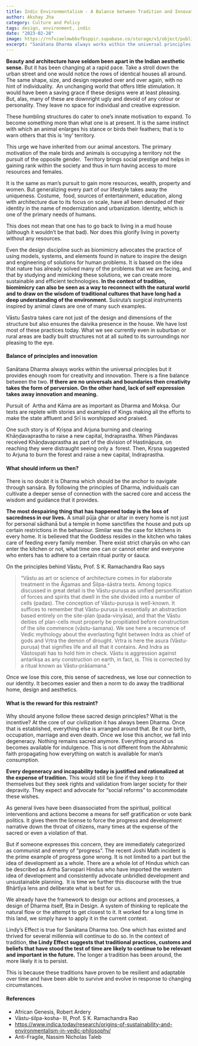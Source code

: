 ```yaml
---
title: Indic Environmentalism - A Balance between Tradition and Innovation
author: Akshay Jha
category: Culture and Policy
tags: design, environment, indic
date: "2023-02-28"
image: https://rnfvzaelmwbbvfbsppir.supabase.co/storage/v1/object/public/brhatwebsite/05dhiti/indicenvironmentalism.webp
excerpt: "Sanātana Dharma always works within the universal principles but it provides enough room for creativity and innovation. To move the discourse on environmentalism further, we have to apply the framework which has existed from time immemorial to design our actions and processes, the design of Dharma itself, Ṛta in Design."
---
```


**Beauty and architecture have seldom been apart in the Indian aesthetic sense.** But it has been changing at a rapid pace. Take a stroll down the urban street and one would notice the rows of identical houses all around. The same shape, size, and design repeated over and over again, with no hint of individuality.  An unchanging world that offers little stimulation. It would have been a saving grace if these designs were at least pleasing. But, alas, many of these are downright ugly and devoid of any colour or personality. They leave no space for individual and creative expression.

These humbling structures do cater to one’s innate motivation to expand. To become something more than what one is at present. It is the same instinct with which an animal enlarges his stance or birds their feathers; that is to warn others that this is ‘my’ territory.

This urge we have inherited from our animal ancestors. The primary motivation of the male birds and animals is occupying a territory not the pursuit of the opposite gender.  Territory brings social prestige and helps in gaining rank within the society and thus in turn having access to more resources and females. 

It is the same as man’s pursuit to gain more resources, wealth, property and women. But generalizing every part of our lifestyle takes away the uniqueness. Costume,  food, sources of entertainment, education, along with architecture due to its focus on scale, have all been denuded of their identity in the name of modernization and urbanization. Identity, which is one of the primary needs of humans. 

This does not mean that one has to go back to living in a mud house (although it wouldn’t be that bad). Nor does this glorify living in poverty without any resources. 

Even the design discipline such as biomimicry advocates the practice of using models, systems, and elements found in nature to inspire the design and engineering of solutions for human problems. It is based on the idea that nature has already solved many of the problems that we are facing, and that by studying and mimicking these solutions, we can create more sustainable and efficient technologies. **In the context of tradition, biomimicry can also be seen as a way to reconnect with the natural world and to draw on the wisdom of traditional cultures that have long had a deep understanding of the environment.** Suśruta’s surgical instruments inspired by animal claws are one of many such examples.

Vāstu Śastra takes care not just of the design and dimensions of the structure but also ensures the daivika presence in the house. We have lost most of these practices today. What we see currently even in suburban or rural areas are badly built structures not at all suited to its surroundings nor pleasing to the eye.  

#### Balance of principles and innovation

Sanātana Dharma always works within the universal principles but it provides enough room for creativity and innovation. There is a fine balance between the two. **If there are no universals and boundaries then creativity takes the form of perversion. On the other hand, lack of self expression takes away innovation and meaning.**

Pursuit of  Artha and Kāma are as important as Dharma and Mokṣa. Our texts are replete with stories and examples of Kings making all the efforts to make the state affluent and Srī is worshipped and praised. 

One such story is of Kṛiṣṇa and Arjuna burning and clearing Khāṇḍavaprastha to raise a new capital, Indraprastha. When Pānḍavas received Khāṇḍavaprastha as part of the division of Hastināpura, on reaching they were distraught seeing only a  forest. Then, Kṛṣṇa suggested to Arjuna to burn the forest and raise a new capital, Indraprastha. 

#### What should inform us then?

There is no doubt it is Dharma which should be the anchor to navigate through sansāra. By following the principles of Dharma, individuals can cultivate a deeper sense of connection with the sacred core and access the wisdom and guidance that it provides.

**The most despairing thing that has happened today is the loss of sacredness in our lives.** A small pūja ghar or altar in every home is not just for personal sādhanā but a temple in home sanctifies the house and puts up certain restrictions in the behaviour. Similar was the case for kitchens in every home. It is believed that the Goddess resides in the kitchen who takes care of feeding every family member. There exist strict charyās on who can enter the kitchen or not, what time one can or cannot enter and everyone who enters has to adhere to a certain ritual purity or śauca. 

On the principles behind Vāstu, Prof. S K. Ramachandra Rao says 
> “Vāstu as art or science of architecture comes in for elaborate treatment in the Āgamas and Śilpa-śāstra texts. Among topics discussed in great detail is the Vāstu-puruṣa as unified personification of forces and spirits that dwell in the site divided into a number of cells (padas). The conception of Vāstu-puruṣa is well-known. It suffices to remember that Vāstu-puruṣa is essentially an abstraction based entirely on the site-plan (pada-vinyāsa), and that the Vāstu deities of plan-cells must properly be propitiated before construction of the site commence (vāstu-śamana). We see here a recurrence of Vedic mythology about the everlasting fight between Indra as chief of gods and Vṛtra the demon of drought. Vṛtra is here the asura (Vāstu-puruṣa) that signifies life and all that it contains. And Indra as Vāstospati has to hold him in check. Vāstu is aggression against antarikṣa as any construction on earth, in fact, is. This is corrected by a ritual known as Vāstu-prāśamana.”

Once we lose this core, this sense of sacredness, we lose our connection to our identity. It becomes easier and then a norm to do away the traditional home, design and aesthetics.

#### What is the reward for this restraint?

Why should anyone follow these sacred design principles? What is the incentive? At the core of our civilization it has always been Dharma. Once that is established, everything else is arranged around that. Be it our birth, occupation, marriage and even death. Once we lose this anchor, we fall into degeneracy. Nothing remains sacred anymore. Everything around us becomes available for indulgence. This is not different from the Abhrahmic faith propagating how everything on watch is available for man’s consumption. 

**Every degeneracy and incapability today is justified and rationalized at the expense of tradition.** This would still be fine if they keep it to themselves but they seek rights and validation from larger society for their depravity. They expect and advocate for “social reforms” to accommodate these wishes. 

As general lives have been disassociated from the spiritual, political interventions and actions become a means for self gratification or vote bank politics. It gives them the license to force the progress and development narrative down the throat of citizens, many times at the expense of the sacred or even a violation of that. 

But if someone expresses this concern, they are immediately categorized as communist and enemy of “progress”. The recent Joshi Math incident is the prime example of progress gone wrong. It is not limited to a part but the idea of development as a whole. There are a whole lot of Hindus which can be described as Artha Sarvopari Hindus who have imported the western idea of development and consistently advocate unbridled development and unsustainable planning.  It is time we further this discourse with the true Bhārtīya lens and deliberate what is best for us.

We already have the framework to design our actions and processes, a design of Dharma itself, Ṛta in Design. A system of thinking to replicate the natural flow or the attempt to get closest to it. It worked for a long time in this land, we simply have to apply it in the current context.

Lindy’s Effect is true for Sanātana Dharma too. One which has existed and thrived for several millennia will continue to do so. In the context of tradition, **the Lindy Effect suggests that traditional practices, customs and beliefs that have stood the test of time are likely to continue to be relevant and important in the future.** The longer a tradition has been around, the more likely it is to persist. 

This is because these traditions have proven to be resilient and adaptable over time and have been able to survive and evolve in response to changing circumstances.

#### References
- African Genesis, Robert Ardery
- Vāstu-śilpa-kosha- III, Prof. S K. Ramachandra Rao
- <a href="https://www.indica.today/research/origins-of-sustainability-and-environmentalism-in-vedic-philosophy/" target="_blank" rel="noreferrer">https://www.indica.today/research/origins-of-sustainability-and-environmentalism-in-vedic-philosophy/</a>
- Anti-Fragile, Nassim Nicholas Taleb


